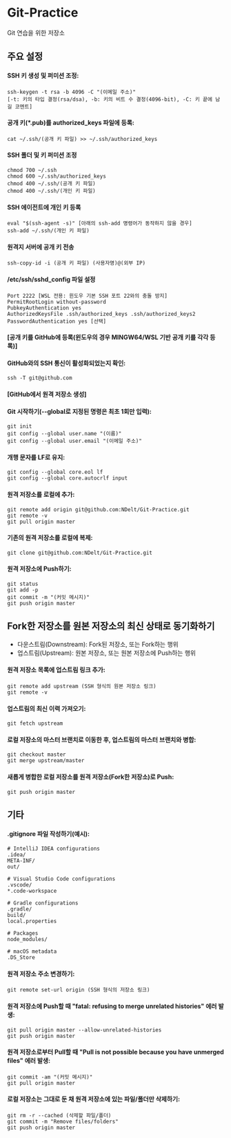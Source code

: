 # Git-Practice  
Git 연습을 위한 저장소

## 주요 설정  
#### SSH 키 생성 및 퍼미션 조정:
```
ssh-keygen -t rsa -b 4096 -C "(이메일 주소)"
[-t: 키의 타입 결정(rsa/dsa), -b: 키의 비트 수 결정(4096-bit), -C: 키 끝에 남길 코멘트]
```

#### 공개 키(*.pub)를 authorized_keys 파일에 등록:
```
cat ~/.ssh/(공개 키 파일) >> ~/.ssh/authorized_keys
```

#### SSH 폴더 및 키 퍼미션 조정
```
chmod 700 ~/.ssh
chmod 600 ~/.ssh/authorized_keys
chmod 400 ~/.ssh/(공개 키 파일)
chmod 400 ~/.ssh/(개인 키 파일)
```

#### SSH 에이전트에 개인 키 등록
```
eval "$(ssh-agent -s)" [아래의 ssh-add 명령어가 동작하지 않을 경우]
ssh-add ~/.ssh/(개인 키 파일)
```

#### 원격지 서버에 공개 키 전송
```
ssh-copy-id -i (공개 키 파일) (사용자명)@(외부 IP)
```

#### /etc/ssh/sshd_config 파일 설정
```
Port 2222 [WSL 전용: 윈도우 기본 SSH 포트 22와의 충돌 방지]
PermitRootLogin without-password
PubkeyAuthentication yes
AuthorizedKeysFile .ssh/authorized_keys .ssh/authorized_keys2
PasswordAuthentication yes [선택]
```

#### [공개 키를 GitHub에 등록(윈도우의 경우 MINGW64/WSL 기반 공개 키를 각각 등록)]

#### GitHub와의 SSH 통신이 활성화되었는지 확인:
```
ssh -T git@github.com
```

#### [GitHub에서 원격 저장소 생성]

#### Git 시작하기(--global로 지정된 명령은 최초 1회만 입력):
```
git init
git config --global user.name "(이름)"
git config --global user.email "(이메일 주소)"
```

#### 개행 문자를 LF로 유지:
```
git config --global core.eol lf
git config --global core.autocrlf input
```

#### 원격 저장소를 로컬에 추가:
```
git remote add origin git@github.com:NDelt/Git-Practice.git
git remote -v
git pull origin master
```

#### 기존의 원격 저장소를 로컬에 복제:
```
git clone git@github.com:NDelt/Git-Practice.git
```

#### 원격 저장소에 Push하기:
```
git status
git add -p
git commit -m "(커밋 메시지)"
git push origin master
```

## Fork한 저장소를 원본 저장소의 최신 상태로 동기화하기
* 다운스트림(Downstream): Fork된 저장소, 또는 Fork하는 행위
* 업스트림(Upstream): 원본 저장소, 또는 원본 저장소에 Push하는 행위

#### 원격 저장소 목록에 업스트림 링크 추가:
```
git remote add upstream (SSH 형식의 원본 저장소 링크)
git remote -v
```

#### 업스트림의 최신 이력 가져오기:
```
git fetch upstream
```

#### 로컬 저장소의 마스터 브랜치로 이동한 후, 업스트림의 마스터 브랜치와 병합:
```
git checkout master
git merge upstream/master
```

#### 새롭게 병합한 로컬 저장소를 원격 저장소(Fork한 저장소)로 Push:
```
git push origin master
```

## 기타  
#### .gitignore 파일 작성하기(예시):
```
# IntelliJ IDEA configurations
.idea/
META-INF/
out/

# Visual Studio Code configurations
.vscode/
*.code-workspace

# Gradle configurations
.gradle/
build/
local.properties

# Packages
node_modules/

# macOS metadata
.DS_Store
```

#### 원격 저장소 주소 변경하기:
```
git remote set-url origin (SSH 형식의 저장소 링크)
```

#### 원격 저장소에 Push할 때 "fatal: refusing to merge unrelated histories" 에러 발생:
```
git pull origin master --allow-unrelated-histories
git push origin master
```

#### 원격 저장소로부터 Pull할 때 "Pull is not possible because you have unmerged files" 에러 발생:
```
git commit -am "(커밋 메시지)"
git pull origin master
```

#### 로컬 저장소는 그대로 둔 채 원격 저장소에 있는 파일/폴더만 삭제하기:
```
git rm -r --cached (삭제할 파일/폴더)
git commit -m "Remove files/folders"
git push origin master
```
